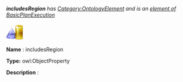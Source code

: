 ___includesRegion__ 
 has
 [Category:OntologyElement](../../Category/OntologyElement "Category:OntologyElement") 
 and is an
 [element of](../../Property/ElementOf "Property:ElementOf") 
[BasicPlanExecution](../../Submissions/BasicPlanExecution "Submissions:BasicPlanExecution")_




  





[![ObjectProperty](../images/thumb/c/c3/ObjectProperty.gif/45px-ObjectProperty.gif)](../../Image/ObjectProperty.gif "ObjectProperty")


__Name__ 
 : includesRegion
 



__Type:__ 
 owl:ObjectProperty
 



__Description__ 
 :